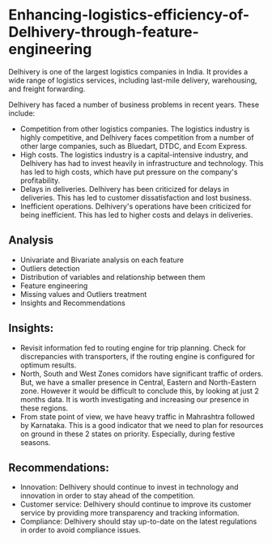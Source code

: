 # Enhancing-logistics-efficiency-of-Delhivery-through-feature-engineering

Delhivery is one of the largest logistics companies in India. It provides a wide range of logistics services, including last-mile delivery, warehousing, and freight forwarding.

Delhivery has faced a number of business problems in recent years. These include:

- Competition from other logistics companies. The logistics industry is highly competitive, and Delhivery faces competition from a number of other large companies, such as Bluedart, DTDC, and Ecom Express.
- High costs. The logistics industry is a capital-intensive industry, and Delhivery has had to invest heavily in infrastructure and technology. This has led to high costs, which have put pressure on the company's profitability.
- Delays in deliveries. Delhivery has been criticized for delays in deliveries. This has led to customer dissatisfaction and lost business.
- Inefficient operations. Delhivery's operations have been criticized for being inefficient. This has led to higher costs and delays in deliveries.

## Analysis
- Univariate and Bivariate analysis on each feature
- Outliers detection
- Distribution of variables and relationship between them
- Feature engineering
- Missing values and Outliers treatment
- Insights and Recommendations

## Insights:
- Revisit information fed to routing engine for trip planning. Check for discrepancies with transporters, if the routing engine is configured for optimum results.
- North, South and West Zones comidors have significant traffic of orders. But, we have a smaller
presence in Central, Eastern and North-Eastern zone. However it would be difficult to conclude
this, by looking at just 2 months data. It is worth investigating and increasing our presence in
these regions.
- From state point of view, we have heavy traffic in Mahrashtra followed by Karnataka. This is a
good indicator that we need to plan for resources on ground in these 2 states on priority. Especially,
during festive seasons.

## Recommendations: 

- Innovation: Delhivery should continue to invest in technology and innovation in order to stay ahead of the competition.
- Customer service: Delhivery should continue to improve its customer service by providing more transparency and tracking information.
- Compliance: Delhivery should stay up-to-date on the latest regulations in order to avoid compliance issues.
